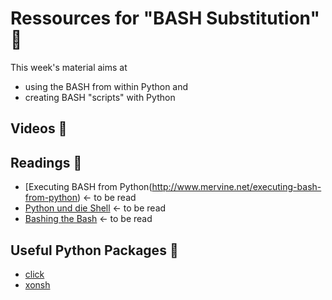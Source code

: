 # Ressources for "BASH Substitution" :floppy_disk:
This week's material aims at 
- using the BASH from within Python and
- creating BASH "scripts" with Python

## Videos :movie_camera:

## Readings :notebook:
- [Executing BASH from Python(http://www.mervine.net/executing-bash-from-python) <- to be read
- [Python und die Shell](https://www.python-kurs.eu/os_modul_shell.php) <- to be read
- [Bashing the Bash](https://medium.com/capital-one-developers/bashing-the-bash-replacing-shell-scripts-with-python-d8d201bc0989) <- to be read

## Useful Python Packages :rocket:
- [click](http://click.pocoo.org/5/)
- [xonsh](https://github.com/xonsh/xonsh)
